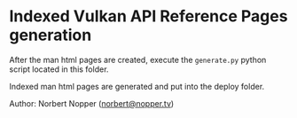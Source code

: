 Indexed Vulkan API Reference Pages generation 
=============================================

After the man html pages are created, execute the `generate.py` python script located in this folder.

Indexed man html pages are generated and put into the deploy folder.


Author: Norbert Nopper (norbert@nopper.tv)


